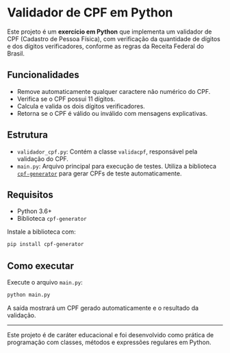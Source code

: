
# Validador de CPF em Python

Este projeto é um **exercício em Python** que implementa um validador de CPF (Cadastro de Pessoa Física), com verificação da quantidade de dígitos e dos dígitos verificadores, conforme as regras da Receita Federal do Brasil.

## Funcionalidades

- Remove automaticamente qualquer caractere não numérico do CPF.
- Verifica se o CPF possui 11 dígitos.
- Calcula e valida os dois dígitos verificadores.
- Retorna se o CPF é válido ou inválido com mensagens explicativas.

## Estrutura

- `validador_cpf.py`: Contém a classe `validacpf`, responsável pela validação do CPF.
- `main.py`: Arquivo principal para execução de testes. Utiliza a biblioteca [`cpf-generator`](https://github.com/matAlmeida/cpf-generator) para gerar CPFs de teste automaticamente.

## Requisitos

- Python 3.6+
- Biblioteca `cpf-generator`

Instale a biblioteca com:

```bash
pip install cpf-generator
```

## Como executar

Execute o arquivo `main.py`:

```bash
python main.py
```

A saída mostrará um CPF gerado automaticamente e o resultado da validação.

---

Este projeto é de caráter educacional e foi desenvolvido como prática de programação com classes, métodos e expressões regulares em Python.
